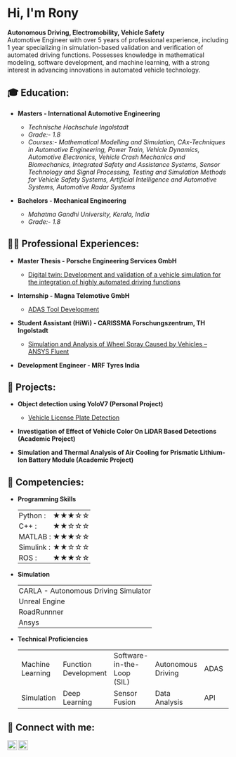 <h1>Hi, I'm Rony </h1>
<b>Autonomous Driving, Electromobility, Vehicle Safety</b></br>
Automotive Engineer with over 5 years of professional experience, including 1 year specializing in simulation-based validation and verification of automated driving functions. Possesses knowledge in mathematical modeling, software development, and machine learning, with a strong interest in advancing innovations in automated vehicle technology.

<h2>🎓 Education:</h2>

- <b>Masters - International Automotive Engineering</b>
  - <i>Technische Hochschule Ingolstadt
  - Grade:- 1.8 
  - Courses:- Mathematical Modelling and Simulation, CAx-Techniques in Automotive Engineering, Power Train, Vehicle Dynamics, Automotive Electronics, Vehicle Crash Mechanics and Biomechanics, Integrated Safety and Assistance Systems, Sensor Technology and Signal Processing, Testing and Simulation Methods for Vehicle Safety Systems, Artificial Intelligence and Automotive Systems, Automotive Radar Systems</i>

- <b>Bachelors - Mechanical Engineering</b>
  - <i>Mahatma Gandhi University, Kerala, India
  - Grade:- 1.8 </i>

<h2>👨‍💻 Professional Experiences:</h2>

- <b>Master Thesis - Porsche Engineering Services GmbH</b>

  - [Digital twin: Development and validation of a vehicle simulation for the integration of highly automated driving functions](https://github.com/ronyshaji/Master-Thesis)
- <b>Internship - Magna Telemotive GmbH</b>
  - [ADAS Tool Development](https://github.com/ronyshaji) <b><i></b></i>
- <b>Student Assistant (HiWi) - CARISSMA Forschungszentrum, TH Ingolstadt</b>
  - [Simulation and Analysis of Wheel Spray Caused by Vehicles – ANSYS Fluent](https://github.com/ronyshaji)
- <b>Development Engineer - MRF Tyres India</b>

<h2>🎯 Projects:</h2>

- <b>Object detection using YoloV7 (Personal Project)</b>

    - [Vehicle License Plate Detection](https://github.com/ronyshaji/Number-Plate-Detection-Yolov7)
- <b>Investigation of Effect of Vehicle Color On LiDAR Based Detections (Academic Project)</b>
- <b>Simulation and Thermal Analysis of Air Cooling for Prismatic Lithium- Ion Battery Module (Academic Project)</b>


<h2>🧠 Competencies:</h2>

- <b>Programming Skills</b>

    <table style="border-collapse: collapse;">
    <tr><td style="border: none; padding: 2px;">Python :</td> <td style="border: none; padding: 2px;">★★★☆☆</td></tr>
    <tr><td style="border: none; padding: 2px;">C++ :</td>    <td style="border: none; padding: 2px;">★★☆☆☆</td></tr>
    <tr><td style="border: none; padding: 2px;">MATLAB :</td>    <td style="border: none; padding: 2px;">★★★☆☆</td></tr>
    <tr><td style="border: none; padding: 2px;">Simulink :</td> <td style="border: none; padding: 2px;">★★☆☆☆</td></tr>
     <tr><td style="border: none; padding: 2px;">ROS :</td> <td style="border: none; padding: 2px;">★★★☆☆</td></tr>
    </table>

- <b>Simulation</b>
    <table style="border-collapse: collapse;">
    <tr><td style="border: none; padding: 2px;">CARLA - Autonomous Driving Simulator</td></tr>
    <tr><td style="border: none; padding: 2px;">Unreal Engine</td></tr>
    <tr><td style="border: none; padding: 2px;">RoadRunnner</td></tr>
    <tr><td style="border: none; padding: 2px;">Ansys</td></tr>
    </table>

- <b>Technical Proficiencies</b>
    <table style="border-collapse: collapse;">
    <tr>
        <td style="border: none;">Machine Learning</td>
        <td style="border: none;">Function Development</td>
        <td style="border: none;">Software-in-the-Loop (SIL)</td>
        <td style="border: none;">Autonomous Driving</td>
        <td style="border: none;">ADAS</td>
        <td style="border: none;">HD Maps</td>
    </tr>
    <tr>
        <td style="border: none;">Simulation</td>
        <td style="border: none;">Deep Learning</td>
        <td style="border: none;">Sensor Fusion</td>
        <td style="border: none;">Data Analysis</td>
        <td style="border: none;">API</td>
        <td style="border: none;">CI/CD</td>
    </tr>
    <!-- Add more rows as needed -->
    </table>


 

<h2> 🤳 Connect with me:</h2>

  [<img align="left" alt="JoshMadakor | LinkedIn" width="22px" src="https://cdn.jsdelivr.net/npm/simple-icons@v3/icons/linkedin.svg" />][linkedin] 
  [<img align="left" alt="JoshMadakor | Instagram" width="22px" src="https://cdn.jsdelivr.net/npm/simple-icons@v3/icons/instagram.svg" />][instagram]


[instagram]: https://www.instagram.com/rony_shaji/
[linkedin]: https://linkedin.com/in/ronyshaji


